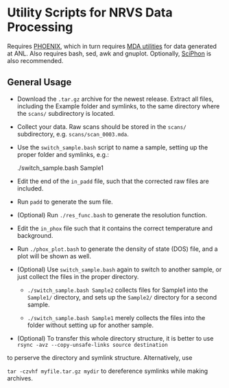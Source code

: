 # Utility Scripts for NRVS Data Processing

Requires [PHOENIX](https://www.nrixs.com/products.html), which in turn requires [MDA utilities](https://epics.anl.gov/bcda/mdautils/) for data generated at ANL. Also requires bash, sed, awk and gnuplot. Optionally, [SciPhon](https://originslab.uchicago.edu/Software-and-Facilities) is also recommended.

## General Usage

* Download the `.tar.gz` archive for the newest release. Extract all files, including the Example folder and symlinks, to the same directory where the `scans/` subdirectory is located.

* Collect your data. Raw scans should be stored in the `scans/` subdirectory, e.g. `scans/scan_0003.mda`.

* Use the `switch_sample.bash` script to name a sample, setting up the proper folder and symlinks, e.g.:

    ./switch_sample.bash Sample1

* Edit the end of the `in_padd` file, such that the corrected raw files are included.

* Run `padd` to generate the sum file.

* (Optional) Run `./res_func.bash` to generate the resolution function.

* Edit the `in_phox` file such that it contains the correct temperature and background.

* Run `./phox_plot.bash` to generate the density of state (DOS) file, and a plot will be shown as well.

* (Optional) Use `switch_sample.bash` again to switch to another sample, or just collect the files in the proper directory.

  * `./switch_sample.bash Sample2` collects files for Sample1 into the `Sample1/` directory, and sets up the `Sample2/` directory for a second sample.

  * `./switch_sample.bash Sample1` merely collects the files into the folder without setting up for another sample.

* (Optional) To transfer this whole directory structure, it is better to use
 ```rsync -avz --copy-unsafe-links source destination```
     
 to perserve the directory and symlink structure. Alternatively, use

```tar -czvhf myfile.tar.gz mydir```
 to dereference symlinks while making archives.
